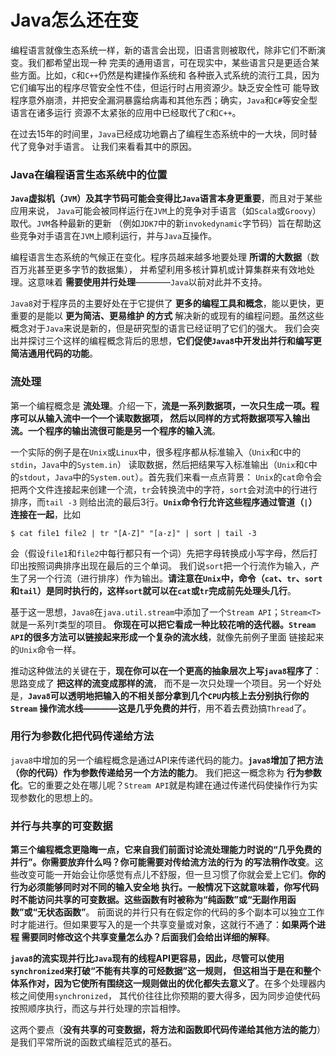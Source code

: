 Java怎么还在变
===============================================================
编程语言就像生态系统一样，新的语言会出现，旧语言则被取代，除非它们不断演变。我们都希望出现一种
完㺯的通用语言，可在现实中，某些语言只是更适合某些方面。比如，`C`和`C++`仍然是构建操作系统和
各种嵌入式系统的流行工具，因为它们编写出的程序尽管安全性不佳，但运行时占用资源少。缺乏安全性可
能导致程序意外崩溃，并把安全漏洞暴露给病毒和其他东西；确实，`Java`和`C#`等安全型语言在诸多运行
资源不太紧张的应用中已经取代了`C`和`C++`。

在过去15年的时间里，`Java`已经成功地霸占了编程生态系统中的一大块，同时替代了竞争对手语言。
让我们来看看其中的原因。

### Java在编程语言生态系统中的位置
**`Java`虚拟机（`JVM`）及其字节码可能会变得比`Java`语言本身更重要**，而且对于某些应用来说，
`Java`可能会被同样运行在`JVM`上的竞争对手语言（如`Scala`或`Groovy`）取代。`JVM`各种最新的更新
（例如`JDK7`中的新`invokedynamic`字节码）旨在帮助这些竞争对手语言在`JVM`上顺利运行，并与`Java`互操作。

编程语言生态系统的气候正在变化。程序员越来越多地要处理 **所谓的大数据**（数百万兆甚至更多字节的数据集），
并希望利用多核计算机或计算集群来有效地处理。这意味着 **需要使用并行处理**————`Java`以前对此并不支持。

`Java8`对于程序员的主要好处在于它提供了 **更多的编程工具和概念**，能以更快，更重要的是能以 **更为简洁、更易维护
的方式** 解决新的或现有的编程问题。虽然这些概念对于`Java`来说是新的，但是研究型的语言已经证明了它们的强大。
我们会突出并探讨三个这样的编程概念背后的思想，**它们促使`Java8`中开发出并行和编写更简洁通用代码的功能**。

### 流处理
第一个编程概念是 **流处理**。介绍一下，**流是一系列数据项，一次只生成一项。程序可以从输入流中一个一个读取数据项，
然后以同样的方式将数据项写入输出流。一个程序的输出流很可能是另一个程序的输入流**。

一个实际的例子是在`Unix`或`Linux`中，很多程序都从标准输入（`Unix`和`C`中的`stdin`，`Java`中的`System.in`）
读取数据，然后把结果写入标准输出（`Unix`和`C`中的`stdout`，`Java`中的`System.out`）。首先我们来看一点点背景：
`Unix`的`cat`命令会把两个文件连接起来创建一个流，`tr`会转换流中的字符，`sort`会对流中的行进行排序，而`tail -3`
则给出流的最后3行。**`Unix`命令行允许这些程序通过管道（`|`）连接在一起**，比如
```shell
$ cat file1 file2 | tr "[A-Z]" "[a-z]" | sort | tail -3
```
会（假设`file1`和`file2`中每行都只有一个词）先把字母转换成小写字母，然后打印出按照词典排序出现在最后的三个单词。
我们说`sort`把一个行流作为输入，产生了另一个行流（进行排序）作为输出。**请注意在`Unix`中，命令（`cat`、`tr`、`sort`
和`tail`）是同时执行的，这样`sort`就可以在`cat`或`tr`完成前先处理头几行**。

基于这一思想，`Java8`在`java.util.stream`中添加了一个`Stream API`；`Stream<T>`就是一系列`T`类型的项目。
**你现在可以把它看成一种比较花哨的迭代器。`Stream API`的很多方法可以链接起来形成一个复杂的流水线**，就像先前例子里面
链接起来的`Unix`命令一样。

推动这种做法的关键在于，**现在你可以在一个更高的抽象层次上写`java8`程序了**：思路变成了 **把这样的流变成那样的流**，
而不是一次只处理一个项目。另一个好处是，**`Java8`可以透明地把输入的不相关部分拿到几个`CPU`内核上去分别执行你的`Stream`
操作流水线————这是几乎免费的并行**，用不着去费劲搞`Thread`了。

### 用行为参数化把代码传递给方法
`java8`中增加的另一个编程概念是通过API来传递代码的能力。**`java8`增加了把方法（你的代码）作为参数传递给另一个方法的能力**。
我们把这一概念称为 **行为参数化**。它的重要之处在哪儿呢？`Stream API`就是构建在通过传递代码使操作行为实现参数化的思想上的。

### 并行与共享的可变数据
**第三个编程概念更隐晦一点，它来自我们前面讨论流处理能力时说的“几乎免费的并行”。你需要放弃什么吗？你可能需要对传给流方法的行为
的写法稍作改变**。这些改变可能一开始会让你感觉有点儿不舒服，但一旦习惯了你就会爱上它们。**你的行为必须能够同时对不同的输入安全地
执行。一般情况下这就意味着，你写代码时不能访问共享的可变数据。这些函数有时被称为“纯函数”或“无副作用函数”或“无状态函数”**。
前面说的并行只有在假定你的代码的多个副本可以独立工作时才能进行。但如果要写入的是一个共享变量或对象，这就行不通了：**如果两个进程
需要同时修改这个共享变量怎么办？后面我们会给出详细的解释**。

**`java8`的流实现并行比`Java`现有的线程API更容易，因此，尽管可以使用`synchronized`来打破“不能有共享的可烃数据”这一规则，
但这相当于是在和整个体系作对，因为它使所有围绕这一规则做出的优化都失去意义了**。在多个处理器内核之间使用`synchronized`，
其代价往往比你预期的要大得多，因为同步迫使代码按照顺序执行，而这与并行处理的宗旨相悖。

这两个要点（**没有共享的可变数据，将方法和函数即代码传递给其他方法的能力**）是我们平常所说的函数式编程范式的基石。








